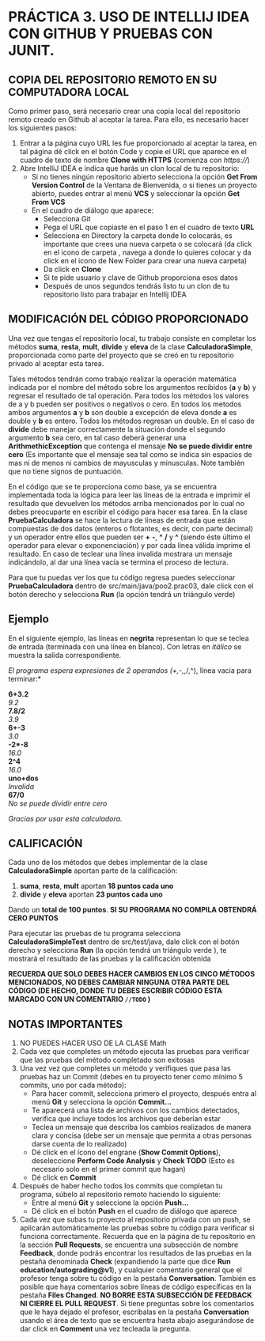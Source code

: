 # PRÁCTICA 3. USO DE INTELLIJ IDEA CON GITHUB Y PRUEBAS CON JUNIT.

## COPIA DEL REPOSITORIO REMOTO EN SU COMPUTADORA LOCAL

Como primer paso, será necesario crear una copia local del repositorio remoto creado en Github al aceptar la tarea. Para ello, es necesario hacer los siguientes pasos:
1. Entrar a la página cuyo URL les fue proporcionado al aceptar la tarea, en tal página dé click en el botón Code y copie el URL que aparece en el cuadro de texto de nombre **Clone with HTTPS** (comienza con *https://*)
2. Abre IntelliJ IDEA e indica que harás un clon local de tu repositorio:
   - Si no tienes ningún repositorio abierto selecciona la opción **Get From Version Control** de la Ventana de Bienvenida, o si tienes un proyecto abierto, puedes entrar al menú **VCS**  y seleccionar la opción **Get From VCS**
   - En el cuadro de diálogo que aparece:
     - Selecciona Git
     - Pega el URL que copiaste en el paso 1  en el cuadro de texto **URL**
     - Selecciona en Directory la carpeta donde lo colocarás, es importante que crees una nueva carpeta o se colocará (da click en el icono de carpeta , navega a donde lo quieres colocar y da click en el icono de New Folder para crear una nueva carpeta)
     - Da click en **Clone**
     - Si te pide usuario y clave de Github proporciona esos datos
     - Después de unos segundos tendrás listo tu un clon de tu repositorio listo para trabajar en Intellij IDEA

## MODIFICACIÓN DEL CÓDIGO PROPORCIONADO
Una vez que tengas el repositorio local, tu trabajo consiste en completar los métodos **suma**, **resta**, **mult**, **divide** y **eleva**  de la clase **CalculadoraSimple**, proporcionada como parte del proyecto que se creó en tu repositorio privado al aceptar esta tarea.

Tales métodos tendrán como trabajo realizar la operación matemática indicada por el nombre del método sobre los argumentos recibidos (**a** y **b**)  y regresar el resultado de tal operación. Para todos los métodos los valores de a y b pueden ser positivos o negativos o cero. En todos los metodos ambos argumentos **a** y **b** son double a excepción de eleva donde **a** es double y **b** es entero. Todos los métodos regresan un double.
En el caso de **divide** debe manejar correctamente la situación donde el segundo argumento **b** sea cero, en tal caso deberá generar una **ArithmethicException** que contenga el mensaje **No se puede dividir entre cero** (Es importante que el mensaje sea tal como se indica sin espacios de mas ni de menos ni cambios de mayusculas y minusculas. Note también que no tiene signos de puntuación.

En el código que se te proporciona como base, ya se encuentra implementada toda la lógica para leer las líneas de la entrada e imprimir el resultado que devuelven los métodos arriba mencionados por lo cual no debes preocuparte en escribir el código para hacer esa tarea. En la clase **PruebaCalculadora** se hace la lectura de líneas de entrada que están compuestas de dos datos (enteros o flotantes, es decir, con parte decimal) y un operador entre ellos que pueden ser **+** **-**, * **/** y **^** (siendo éste último el operador para elevar o exponenciación) y por cada línea válida imprime el resultado. En caso de teclear una línea invalida mostrara un mensaje indicándolo, al dar una línea vacía se termina el proceso de lectura.

Para que tu puedas ver los que tu código regresa puedes seleccionar **PruebaCalculadora** dentro de src/main/java/poo2.prac03, dale click con el botón derecho y selecciona **Run** (la opción tendrá un triángulo verde)

## Ejemplo

En el siguiente ejemplo, las líneas en **negrita** representan lo que se teclea de entrada (terminada con una línea en blanco). Con letras en *itálico* se muestra la salida correspondiente. 

*El programa espera expresiones de 2 operandos (+,-,*,/,^), linea vacia para terminar:*

**6+3.2**\
*9.2*\
**7.8/2**\
*3.9*\
**6+-3**\
*3.0*\
**-2\*-8**\
*16.0*\
**2^4**\
*16.0*\
**uno+dos**\
*Invalida*\
**67/0**\
*No se puede dividir entre cero*

*Gracias por usar esta calculadora.*



## CALIFICACIÓN
Cada uno de los métodos que debes implementar de la clase **CalculadoraSimple** aportan parte de la calificación:

1. **suma**, **resta**, **mult** aportan **18 puntos cada uno**
2. **divide** y **eleva** aportan **23 puntos cada uno**

Dando un **total de 100 puntos**. **SI SU PROGRAMA NO COMPILA OBTENDRÁ CERO PUNTOS**

Para ejecutar las pruebas de tu programa selecciona **CalculadoraSimpleTest** dentro de src/test/java, dale click con el botón derecho y selecciona **Run** (la opción tendrá un triángulo verde ), te mostrará el resultado de las pruebas y la calificación obtenida

**RECUERDA QUE SOLO DEBES HACER CAMBIOS EN LOS CINCO MÉTODOS MENCIONADOS, NO DEBES CAMBIAR NINGUNA OTRA PARTE DEL CÓDIGO (DE HECHO, DONDE TU DEBES ESCRIBIR CÓDIGO ESTA MARCADO CON UN COMENTARIO `//TODO` )** 

## NOTAS IMPORTANTES
1. NO PUEDES HACER USO DE LA CLASE Math
2. Cada vez que completes un método ejecuta las pruebas para verificar que las pruebas del método completado son exitosas
2. Una vez vez que completes un método y verifiques que pasa las pruebas haz un Commit (debes en tu proyecto tener como mínimo 5 commits, uno por cada método): 
   - Para hacer commit, selecciona primero el proyecto, después entra al menú **Git** y selecciona la opción **Commit...**
   - Te aparecerá una lista de archivos con los cambios detectados, verifica que incluye todos los archivos que deberían estar
   - Teclea un mensaje que describa los cambios realizados de manera clara y concisa (debe ser un mensaje que permita a otras personas darse cuenta de lo realizado)
   - Dé click en el ícono del engrane (**Show Commit Options**), deseleccione **Perform Code Analysis** y **Check TODO** (Esto es necesario solo en el primer commit que hagan)
   - Dé click en **Commit**
3. Después de haber hecho todos los commits que completan tu programa, súbelo al repositorio remoto haciendo lo siguiente:
   - Entre al menú **Git** y seleccione la opción **Push...**
   - Dé click en el botón **Push** en el cuadro de diálogo que aparece
4. Cada vez que subas tu proyecto al repositorio privada con un push, se aplicarán automáticamente las pruebas sobre tu código para verificar si funciona correctamente. Recuerda que en la página de tu repositorio en la sección **Pull Requests**, se encuentra una subsección de nombre **Feedback**, donde podrás encontrar los resultados de las pruebas en la pestaña denominada **Check** (expandiendo la parte que dice **Run education/autograding@v1**), y cualquier comentario general que el profesor tenga sobre tu código en la pestaña **Conversation**. También es posible que haya comentarios sobre líneas de código específicas en la pestaña **Files Changed**. **NO BORRE ESTA SUBSECCIÓN DE FEEDBACK NI CIERRE EL PULL REQUEST**. Si tiene preguntas sobre los comentarios que le haya dejado el profesor, escríbalas en la pestaña **Conversation** usando el área de texto que se encuentra hasta abajo asegurándose de dar click en **Comment** una vez tecleada la pregunta.

